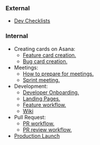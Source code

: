 
### External
* [Dev Checklists](https://devchecklists.com/)

### Internal

* Creating cards on Asana:
  * [Feature card creation.](checklists/feature_card_creation.md)
  * [Bug card creation.](checklists/bug_card_creation.md)
* Meetings:
  * [How to prepare for meetings.](checklists/meeting_preparation.md)
  * [Sprint meeting.](checklists/sprint_meeting.md)
* Development:
  * [Developer Onboarding.](checklists/developer_onboarding.md)
  * [Landing Pages.](checklists/landing_pages.md)
  * [Feature workflow.](checklists/feature_development_workflow.md)
  * [Wiki](checklists/wiki.md)
* Pull Request:
  * [PR workflow.](checklists/pull_request_workflow.md)
  * [PR review workflow.](checklists/pull_request_review_workflow.md)
* <a href="https://devchecklists.com/production-launch-checklist/" target="_blank">Production Launch</a>
